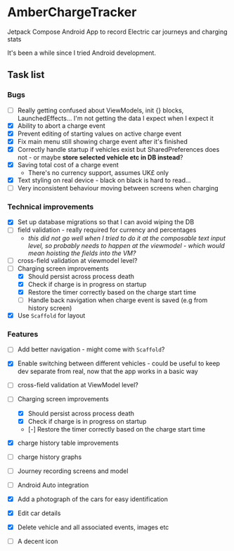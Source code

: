 # AmberChargeTracker
Jetpack Compose Android App to record Electric car journeys and charging stats

It's been a while since I tried Android development.


## Task list

### Bugs 
- [ ] Really getting confused about ViewModels, init {} blocks, LaunchedEffects... I'm not getting the data I expect when I expect it
- [X] Ability to abort a charge event
- [X] Prevent editing of starting values on active charge event
- [X] Fix main menu still showing charge event after it's finished
- [X] Correctly handle startup if vehicles exist but SharedPreferences does not - or maybe **store selected vehicle etc in DB instead**?
- [X] Saving total cost of a charge event
  - There's no currency support, assumes UK£ only
- [X] Text styling on real device - black on black is hard to read...
- [ ] Very inconsistent behaviour moving between screens when charging

### Technical improvements

- [X] Set up database migrations so that I can avoid wiping the DB
- [ ] field validation - really required for currency and percentages
  - _this did not go well when I tried to do it at the composable text input level, so probably needs to happen at the viewmodel - which would mean hoisting the fields into the VM?_
- [ ] cross-field validation at viewmodel level?
- [ ] Charging screen improvements
  - [X] Should persist across process death
  - [X] Check if charge is in progress on startup
  - [X] Restore the timer correctly based on the charge start time
  - [ ] Handle back navigation when charge event is saved (e.g from history screen)
- [X] Use `Scaffold` for layout

### Features

- [ ] Add better navigation - might come with `Scaffold`?
- [X] Enable switching between different vehicles - could be useful to keep dev separate from real, now that the app works in a basic way
- [ ] cross-field validation at ViewModel level?
- [ ] Charging screen improvements
  - [X] Should persist across process death
  - [X] Check if charge is in progress on startup
  - [-] Restore the timer correctly based on the charge start time
- [X] charge history table improvements
- [ ] charge history graphs
- [ ] Journey recording screens and model
- [ ] Android Auto integration
- [X] Add a photograph of the cars for easy identification
- [X] Edit car details
- [X] Delete vehicle and all associated events, images etc
- [ ] A decent icon

